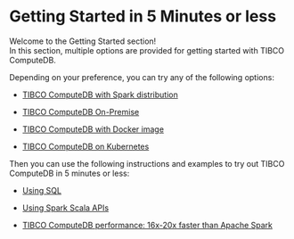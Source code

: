 # Getting Started in 5 Minutes or less

Welcome to the Getting Started section! <br>
In this section, multiple options are provided for getting started with TIBCO ComputeDB.

Depending on your preference, you can try any of the following options:

* [TIBCO ComputeDB with Spark distribution](quickstart/getting_started_with_your_spark_distribution.md)

* [TIBCO ComputeDB On-Premise](quickstart/getting_started_by_installing_snappydata_on-premise.md)

* [TIBCO ComputeDB with Docker image](quickstart/getting_started_with_docker_image.md)

* [TIBCO ComputeDB on Kubernetes](quickstart/getting_started_on_kubernetes.md)

Then you can use the following instructions and examples to try out TIBCO ComputeDB in 5 minutes or less:

* [Using SQL](quickstart/using_sql.md)

* [Using Spark Scala APIs](quickstart/using_spark_scala_apis.md)

* [TIBCO ComputeDB performance: 16x-20x faster than Apache Spark](quickstart/performance_apache_spark.md)




